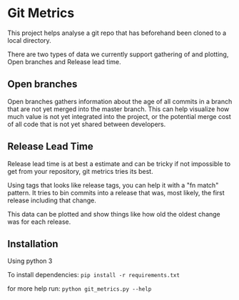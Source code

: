 # Git Metrics

This project helps analyse a git repo that has beforehand been cloned to a local directory.

There are two types of data we currently support gathering of and plotting, Open branches and Release lead time.

## Open branches

Open branches gathers information about the age of all commits in a branch that are not yet merged into the master branch. This can help visualize how much value is not yet integrated into the project, or the potential merge cost of all code that is not yet shared between developers.

## Release Lead Time

Release lead time is at best a estimate and can be tricky if not impossible to get from your repository, git metrics tries its best.

Using tags that looks like release tags, you can help it with a "fn match" pattern. It tries to bin commits into a release that was, most likely, the first release including that change.

This data can be plotted and show things like how old the oldest change was for each release.

## Installation

Using python 3

To install dependencies:
	`pip install -r requirements.txt`

for more help run:
	`python git_metrics.py --help`
